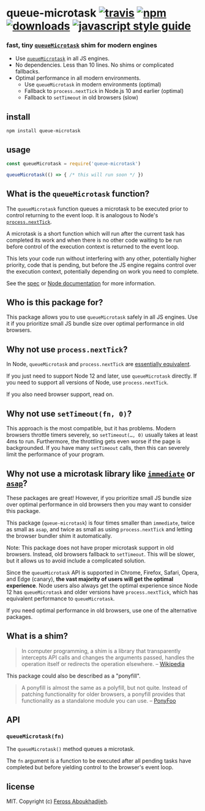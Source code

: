 # queue-microtask [![travis][travis-image]][travis-url] [![npm][npm-image]][npm-url] [![downloads][downloads-image]][downloads-url] [![javascript style guide][standard-image]][standard-url]

[travis-image]: https://img.shields.io/travis/feross/queue-microtask/master.svg
[travis-url]: https://travis-ci.org/feross/queue-microtask
[npm-image]: https://img.shields.io/npm/v/queue-microtask.svg
[npm-url]: https://npmjs.org/package/queue-microtask
[downloads-image]: https://img.shields.io/npm/dm/queue-microtask.svg
[downloads-url]: https://npmjs.org/package/queue-microtask
[standard-image]: https://img.shields.io/badge/code_style-standard-brightgreen.svg
[standard-url]: https://standardjs.com

### fast, tiny [`queueMicrotask`](https://developer.mozilla.org/en-US/docs/Web/API/WindowOrWorkerGlobalScope/queueMicrotask) shim for modern engines

- Use [`queueMicrotask`](https://developer.mozilla.org/en-US/docs/Web/API/WindowOrWorkerGlobalScope/queueMicrotask) in all JS engines.
- No dependencies. Less than 10 lines. No shims or complicated fallbacks.
- Optimal performance in all modern environments.
  - Use `queueMicrotask` in modern environments (optimal)
  - Fallback to `process.nextTick` in Node.js 10 and earlier (optimal)
  - Fallback to `setTimeout` in old browsers (slow)

## install

```
npm install queue-microtask
```

## usage

```js
const queueMicrotask = require('queue-microtask')

queueMicrotask(() => { /* this will run soon */ })
```

## What is the `queueMicrotask` function?

The `queueMicrotask` function queues a microtask to be executed prior to control returning to the event loop. It is analogous to Node's [`process.nextTick`](https://nodejs.org/api/process.html#process_process_nexttick_callback_args).

A microtask is a short function which will run after the current task has completed its work and when there is no other code waiting to be run before control of the execution context is returned to the event loop.

This lets your code run without interfering with any other, potentially higher priority, code that is pending, but before the JS engine regains control over the execution context, potentially depending on work you need to complete.

See the [spec](https://html.spec.whatwg.org/multipage/timers-and-user-prompts.html#microtask-queuing) or [Node documentation](https://nodejs.org/api/globals.html#globals_queuemicrotask_callback) for more information.

## Who is this package for?

This package allows you to use `queueMicrotask` safely in all JS engines. Use it if you prioritize small JS bundle size over optimal performance in old browsers.

## Why not use `process.nextTick`?

In Node, `queueMicrotask` and `process.nextTick` are [essentially equivalent](https://nodejs.org/api/globals.html#globals_queuemicrotask_callback).

If you just need to support Node 12 and later, use `queueMicrotask` directly. If you need to support all versions of Node, use `process.nextTick`.

If you also need browser support, read on.

## Why not use `setTimeout(fn, 0)`?

This approach is the most compatible, but it has problems. Modern browsers throttle timers severely, so `setTimeout(…, 0)` usually takes at least 4ms to run. Furthermore, the throttling gets even worse if the page is backgrounded. If you have many `setTimeout` calls, then this can severely limit the performance of your program.

## Why not use a microtask library like [`immediate`](https://www.npmjs.com/package/immediate) or [`asap`](https://www.npmjs.com/package/asap)?

These packages are great! However, if you prioritize small JS bundle size over optimal performance in old browsers then you may want to consider this package.

This package (`queue-microtask`) is four times smaller than `immediate`, twice as small as `asap`, and twice as small as using `process.nextTick` and letting the browser bundler shim it automatically.

Note: This package does not have proper microtask support in old browsers. Instead, old browsers fallback to `setTimeout`. This will be slower, but it allows us to avoid include a complicated solution.

Since the `queueMicrotask` API is supported in Chrome, Firefox, Safari, Opera, and Edge (canary), **the vast majority of users will get the optimal experience**. Node users also always get the optimal experience since Node 12 has `queueMicrotask` and older versions have `process.nextTick`, which has equivalent performance to `queueMicrotask`.

If you need optimal performance in old browsers, use one of the alternative packages.

## What is a shim?

> In computer programming, a shim is a library that transparently intercepts API calls and changes the arguments passed, handles the operation itself or redirects the operation elsewhere. – [Wikipedia](https://en.wikipedia.org/wiki/Shim_(computing))

This package could also be described as a "ponyfill".

> A ponyfill is almost the same as a polyfill, but not quite. Instead of patching functionality for older browsers, a ponyfill provides that functionality as a standalone module you can use. – [PonyFoo](https://ponyfoo.com/articles/polyfills-or-ponyfills)

## API

### `queueMicrotask(fn)`

The `queueMicrotask()` method queues a microtask.

The `fn` argument is a function to be executed after all pending tasks have completed but before yielding control to the browser's event loop.

## license

MIT. Copyright (c) [Feross Aboukhadijeh](https://feross.org).
